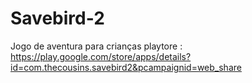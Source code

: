 # Savebird-2
Jogo de aventura para crianças
playtore : https://play.google.com/store/apps/details?id=com.thecousins.savebird2&pcampaignid=web_share
